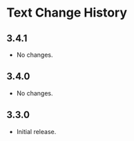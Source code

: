 Text Change History
===================

3.4.1
-----

-   No changes.

3.4.0
-----

-   No changes.

3.3.0
-----

-   Initial release.
